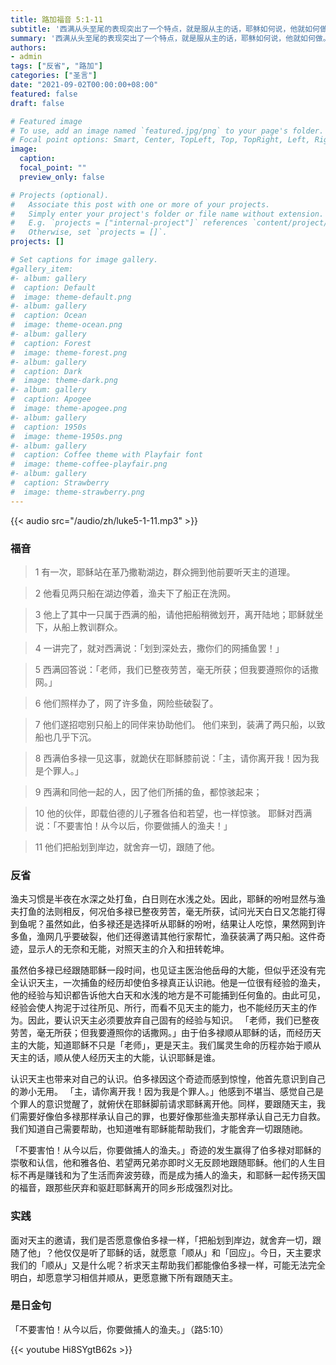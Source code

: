 ```yaml
---
title: 路加福音 5:1-11
subtitle: '西满从头至尾的表现突出了一个特点，就是服从主的话，耶稣如何说，他就如何做。 要成为一个「捕人的渔夫」，需要三个条件：真实地接纳耶稣的教训，热切地期待自己的生命更有意义，谦卑地听从主的命令，依靠主的权能。 唯有这样打实根基，我们才能迎接新时代的风平浪静鱼满船！ 今天，耶稣主动上了西满的船，主动请他把船撑开，又主动对他说：「把船划到深处去，撒网吧！」，而且主动地召叫西满成为捕人的渔夫。 我们是否愿意像西满一样，遵照主耶稣的话说话行事？'
summary: '西满从头至尾的表现突出了一个特点，就是服从主的话，耶稣如何说，他就如何做。 要成为一个「捕人的渔夫」，需要三个条件：真实地接纳耶稣的教训，热切地期待自己的生命更有意义，谦卑地听从主的命令，依靠主的权能。 唯有这样打实根基，我们才能迎接新时代的风平浪静鱼满船！ 今天，耶稣主动上了西满的船，主动请他把船撑开，又主动对他说：「把船划到深处去，撒网吧！」，而且主动地召叫西满成为捕人的渔夫。 我们是否愿意像西满一样，遵照主耶稣的话说话行事？'
authors:
- admin
tags: ["反省", "路加"]
categories: ["圣言"]
date: "2021-09-02T00:00:00+08:00"
featured: false
draft: false

# Featured image
# To use, add an image named `featured.jpg/png` to your page's folder.
# Focal point options: Smart, Center, TopLeft, Top, TopRight, Left, Right, BottomLeft, Bottom, BottomRight
image:
  caption:
  focal_point: ""
  preview_only: false

# Projects (optional).
#   Associate this post with one or more of your projects.
#   Simply enter your project's folder or file name without extension.
#   E.g. `projects = ["internal-project"]` references `content/project/deep-learning/index.md`.
#   Otherwise, set `projects = []`.
projects: []

# Set captions for image gallery.
#gallery_item:
#- album: gallery
#  caption: Default
#  image: theme-default.png
#- album: gallery
#  caption: Ocean
#  image: theme-ocean.png
#- album: gallery
#  caption: Forest
#  image: theme-forest.png
#- album: gallery
#  caption: Dark
#  image: theme-dark.png
#- album: gallery
#  caption: Apogee
#  image: theme-apogee.png
#- album: gallery
#  caption: 1950s
#  image: theme-1950s.png
#- album: gallery
#  caption: Coffee theme with Playfair font
#  image: theme-coffee-playfair.png
#- album: gallery
#  caption: Strawberry
#  image: theme-strawberry.png
---
```


{{< audio src="/audio/zh/luke5-1-11.mp3" >}}

### 福音
> 1 有一次，耶稣站在革乃撒勒湖边，群众拥到他前要听天主的道理。

> 2 他看见两只船在湖边停着，渔夫下了船正在洗网。

> 3 他上了其中一只属于西满的船，请他把船稍微划开，离开陆地；耶稣就坐下，从船上教训群众。

> 4 一讲完了，就对西满说：「划到深处去，撒你们的网捕鱼罢！」

> 5 西满回答说：「老师，我们已整夜劳苦，毫无所获；但我要遵照你的话撒网。」

> 6 他们照样办了，网了许多鱼，网险些破裂了。

> 7 他们遂招唿别只船上的同伴来协助他们。 他们来到，装满了两只船，以致船也几乎下沉。

> 8 西满伯多禄一见这事，就跪伏在耶稣膝前说：「主，请你离开我！因为我是个罪人。」

> 9 西满和同他一起的人，因了他们所捕的鱼，都惊骇起来；

> 10 他的伙伴，即载伯德的儿子雅各伯和若望，也一样惊骇。 耶稣对西满说：「不要害怕！从今以后，你要做捕人的渔夫！」

> 11 他们把船划到岸边，就舍弃一切，跟随了他。

### 反省
渔夫习惯是半夜在水深之处打鱼，白日则在水浅之处。因此，耶稣的吩咐显然与渔夫打鱼的法则相反，何况伯多禄已整夜劳苦，毫无所获，试问光天白日又怎能打得到鱼呢？虽然如此，伯多禄还是选择听从耶稣的吩咐，结果让人吃惊，果然网到许多鱼，渔网几乎要破裂，他们还得邀请其他行家帮忙，渔获装满了两只船。这件奇迹，显示人的无奈和无能，对照天主的介入和扭转乾坤。

虽然伯多禄已经跟随耶稣一段时间，也见证主医治他岳母的大能，但似乎还没有完全认识天主，一次捕鱼的经历却使伯多禄真正认识祂。他是一位很有经验的渔夫，他的经验与知识都告诉他大白天和水浅的地方是不可能捕到任何鱼的。由此可见，经验会使人拘泥于过往所见、所行，而看不见天主的能力，也不能经历天主的作为。因此，要认识天主必须要放弃自己固有的经验与知识。 「老师，我们已整夜劳苦，毫无所获；但我要遵照你的话撒网。」由于伯多禄顺从耶稣的话，而经历天主的大能，知道耶稣不只是「老师」，更是天主。我们属灵生命的历程亦始于顺从天主的话，顺从使人经历天主的大能，认识耶稣是谁。

认识天主也带来对自己的认识。伯多禄因这个奇迹而感到惊惶，他首先意识到自己的渺小无用。 「主，请你离开我！因为我是个罪人。」他感到不堪当、感觉自己是个罪人的意识觉醒了，就俯伏在耶稣脚前请求耶稣离开他。同样，要跟随天主，我们需要好像伯多禄那样承认自己的罪，也要好像那些渔夫那样承认自己无力自救。我们知道自己需要帮助，也知道唯有耶稣能帮助我们，才能舍弃一切跟随祂。

「不要害怕！从今以后，你要做捕人的渔夫。」奇迹的发生赢得了伯多禄对耶稣的崇敬和认信，他和雅各伯、若望两兄弟亦即时义无反顾地跟随耶稣。他们的人生目标不再是赚钱和为了生活而奔波劳碌，而是成为捕人的渔夫，和耶稣一起传扬天国的福音，跟那些厌弃和驱赶耶稣离开的同乡形成强烈对比。

### 实践
面对天主的邀请，我们是否愿意像伯多禄一样，「把船划到岸边，就舍弃一切，跟随了他」？他仅仅是听了耶稣的话，就愿意「顺从」和「回应」。今日，天主要求我们的「顺从」又是什么呢？祈求天主帮助我们都能像伯多禄一样，可能无法完全明白，却愿意学习相信并顺从，更愿意撇下所有跟随天主。

### 是日金句
「不要害怕！从今以后，你要做捕人的渔夫。」（路5:10）

{{< youtube Hi8SYgtB62s >}}
